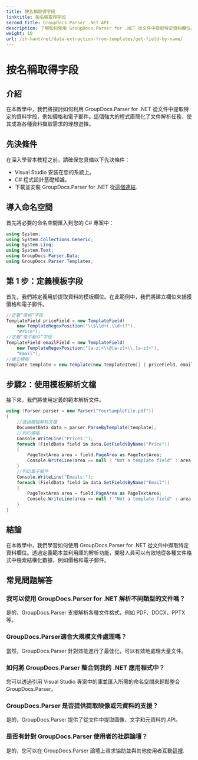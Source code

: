 ```yaml
---
title: 按名稱取得字段
linktitle: 按名稱取得字段
second_title: GroupDocs.Parser .NET API
description: 了解如何使用 GroupDocs.Parser for .NET 從文件中提取特定資料欄位。帶有程式碼範例的分步指南。
weight: 10
url: /zh-hant/net/data-extraction-from-templates/get-field-by-name/
---
```


# 按名稱取得字段

## 介紹
在本教學中，我們將探討如何利用 GroupDocs.Parser for .NET 從文件中提取特定的資料字段，例如價格和電子郵件。這個強大的程式庫簡化了文件解析任務，使其成為各種資料擷取需求的理想選擇。
## 先決條件
在深入學習本教程之前，請確保您具備以下先決條件：
- Visual Studio 安裝在您的系統上。
- C# 程式設計基礎知識。
- 下載並安裝 GroupDocs.Parser for .NET 從[這個連結](https://releases.groupdocs.com/parser/net/).

## 導入命名空間
首先將必要的命名空間匯入到您的 C# 專案中：
```csharp
using System;
using System.Collections.Generic;
using System.Linq;
using System.Text;
using GroupDocs.Parser.Data;
using GroupDocs.Parser.Templates;
```
## 第 1 步：定義模板字段
首先，我們將定義用於提取資料的模板欄位。在此範例中，我們將建立欄位來捕獲價格和電子郵件。
```csharp
//定義“價格”字段
TemplateField priceField = new TemplateField(
    new TemplateRegexPosition("\\$\\d+(.\\d+)?"),
    "Price");
//定義“電子郵件”字段
TemplateField emailField = new TemplateField(
    new TemplateRegexPosition("[a-z]+\\@[a-z]+\\.[a-z]+"),
    "Email");
//建立模板
Template template = new Template(new TemplateItem[] { priceField, emailField });
```
## 步驟2：使用模板解析文檔
接下來，我們將使用定義的範本解析文件。
```csharp
using (Parser parser = new Parser("YourSampleFile.pdf"))
{
    //透過模板解析文檔
    DocumentData data = parser.ParseByTemplate(template);
    //列印價格
    Console.WriteLine("Prices:");
    foreach (FieldData field in data.GetFieldsByName("Price"))
    {
        PageTextArea area = field.PageArea as PageTextArea;
        Console.WriteLine(area == null ? "Not a template field" : area.Text);
    }
    //列印電子郵件
    Console.WriteLine("Emails:");
    foreach (FieldData field in data.GetFieldsByName("Email"))
    {
        PageTextArea area = field.PageArea as PageTextArea;
        Console.WriteLine(area == null ? "Not a template field" : area.Text);
    }
}
```

## 結論
在本教學中，我們學習如何使用 GroupDocs.Parser for .NET 從文件中擷取特定資料欄位。透過定義範本並利用庫的解析功能，開發人員可以有效地從各種文件格式中檢索結構化數據，例如價格和電子郵件。

## 常見問題解答
### 我可以使用 GroupDocs.Parser for .NET 解析不同類型的文件嗎？
是的，GroupDocs.Parser 支援解析各種文件格式，例如 PDF、DOCX、PPTX 等。
### GroupDocs.Parser適合大規模文件處理嗎？
當然，GroupDocs.Parser 針對效能進行了最佳化，可以有效地處理大量文件。
### 如何將 GroupDocs.Parser 整合到我的 .NET 應用程式中？
您可以透過引用 Visual Studio 專案中的庫並匯入所需的命名空間來輕鬆整合 GroupDocs.Parser。
### GroupDocs.Parser 是否提供提取映像或元資料的支援？
是的，GroupDocs.Parser 提供了從文件中提取圖像、文字和元資料的 API。
### 是否有針對 GroupDocs.Parser 使用者的社群論壇？
是的，您可以在 GroupDocs.Parser 論壇上尋求協助並與其他使用者互動[這裡](https://forum.groupdocs.com/c/parser/17).